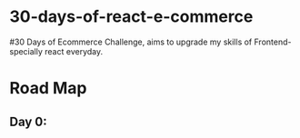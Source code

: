 # 30-days-of-react-e-commerce
#30 Days of Ecommerce Challenge, aims to upgrade my skills of Frontend-specially react everyday.

# Road Map
## Day 0: 
